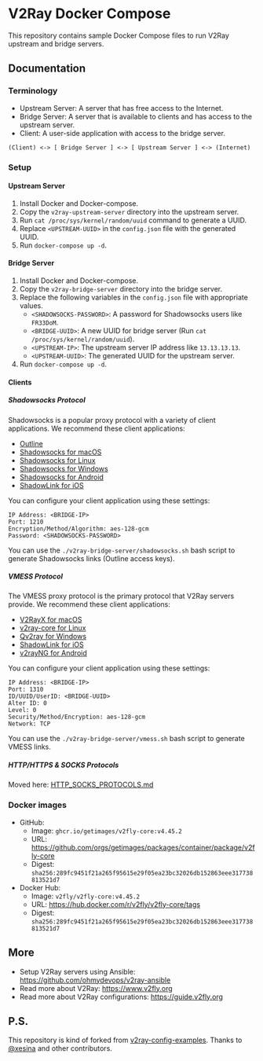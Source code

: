 # V2Ray Docker Compose

This repository contains sample Docker Compose files to run V2Ray upstream and bridge servers.

## Documentation

### Terminology

* Upstream Server: A server that has free access to the Internet.
* Bridge Server: A server that is available to clients and has access to the upstream server.
* Client: A user-side application with access to the bridge server.

```
(Client) <-> [ Bridge Server ] <-> [ Upstream Server ] <-> (Internet)
```

### Setup

#### Upstream Server

1. Install Docker and Docker-compose.
1. Copy the `v2ray-upstream-server` directory into the upstream server.
1. Run ```cat /proc/sys/kernel/random/uuid``` command to generate a UUID.
1. Replace `<UPSTREAM-UUID>` in the `config.json` file with the generated UUID.
1. Run `docker-compose up -d`.

#### Bridge Server

1. Install Docker and Docker-compose.
1. Copy the `v2ray-bridge-server` directory into the bridge server.
1. Replace the following variables in the `config.json` file with appropriate values.
    * `<SHADOWSOCKS-PASSWORD>`: A password for Shadowsocks users like `FR33DoM`.
    * `<BRIDGE-UUID>`: A new UUID for bridge server (Run ```cat /proc/sys/kernel/random/uuid```).
    * `<UPSTREAM-IP>`: The upstream server IP address like `13.13.13.13`.
    * `<UPSTREAM-UUID>`: The generated UUID for the upstream server.
1. Run `docker-compose up -d`. 

#### Clients

##### Shadowsocks Protocol

Shadowsocks is a popular proxy protocol with a variety of client applications.
We recommend these client applications:
* [Outline](https://getoutline.org/get-started/#step-3)
* [Shadowsocks for macOS](https://github.com/shadowsocks/ShadowsocksX-NG/releases)
* [Shadowsocks for Linux](https://github.com/shadowsocks/shadowsocks-libev)
* [Shadowsocks for Windows](https://github.com/shadowsocks/shadowsocks-windows/releases)
* [Shadowsocks for Android](https://github.com/shadowsocks/shadowsocks-android/releases)
* [ShadowLink for iOS](https://apps.apple.com/us/app/shadowlink-shadowsocks-vpn/id1439686518)

You can configure your client application using these settings:

```
IP Address: <BRIDGE-IP>
Port: 1210
Encryption/Method/Algorithm: aes-128-gcm
Password: <SHADOWSOCKS-PASSWORD>
```

You can use the `./v2ray-bridge-server/shadowsocks.sh` bash script to generate Shadowsocks links (Outline access keys).

##### VMESS Protocol

The VMESS proxy protocol is the primary protocol that V2Ray servers provide.
We recommend these client applications:
* [V2RayX for macOS](https://github.com/Cenmrev/V2RayX/releases)
* [v2ray-core for Linux](https://github.com/v2ray/v2ray-core)
* [Qv2ray for Windows](https://qv2ray.net)
* [ShadowLink for iOS](https://apps.apple.com/us/app/shadowlink-shadowsocks-vpn/id1439686518)
* [v2rayNG for Android](https://github.com/2dust/v2rayNG)

You can configure your client application using these settings:

```
IP Address: <BRIDGE-IP>
Port: 1310
ID/UUID/UserID: <BRIDGE-UUID>
Alter ID: 0
Level: 0
Security/Method/Encryption: aes-128-gcm
Network: TCP
```

You can use the `./v2ray-bridge-server/vmess.sh` bash script to generate VMESS links.

##### HTTP/HTTPS & SOCKS Protocols

Moved here: [HTTP_SOCKS_PROTOCOLS.md](HTTP_SOCKS_PROTOCOLS.md)

### Docker images

* GitHub:
  * Image: ```ghcr.io/getimages/v2fly-core:v4.45.2```
  * URL: https://github.com/orgs/getimages/packages/container/package/v2fly-core
  * Digest: `sha256:289fc9451f21a265f95615e29f05ea23bc32026db152863eee317738813521d7`
* Docker Hub:
  * Image: ```v2fly/v2fly-core:v4.45.2```
  * URL: https://hub.docker.com/r/v2fly/v2fly-core/tags
  * Digest: `sha256:289fc9451f21a265f95615e29f05ea23bc32026db152863eee317738813521d7`

## More

* Setup V2Ray servers using Ansible: https://github.com/ohmydevops/v2ray-ansible
* Read more about V2Ray: https://www.v2fly.org
* Read more about V2Ray configurations: https://guide.v2fly.org

## P.S.

This repository is kind of forked from [v2ray-config-examples](https://github.com/xesina/v2ray-config-examples).
Thanks to [@xesina](https://github.com/xesina) and other contributors.
